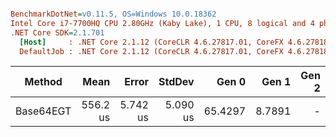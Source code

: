 ``` ini

BenchmarkDotNet=v0.11.5, OS=Windows 10.0.18362
Intel Core i7-7700HQ CPU 2.80GHz (Kaby Lake), 1 CPU, 8 logical and 4 physical cores
.NET Core SDK=2.1.701
  [Host]     : .NET Core 2.1.12 (CoreCLR 4.6.27817.01, CoreFX 4.6.27818.01), 64bit RyuJIT DEBUG
  DefaultJob : .NET Core 2.1.12 (CoreCLR 4.6.27817.01, CoreFX 4.6.27818.01), 64bit RyuJIT


```
|    Method |     Mean |    Error |   StdDev |   Gen 0 |  Gen 1 | Gen 2 | Allocated |
|---------- |---------:|---------:|---------:|--------:|-------:|------:|----------:|
| Base64EGT | 556.2 us | 5.742 us | 5.090 us | 65.4297 | 8.7891 |     - | 212.25 KB |
